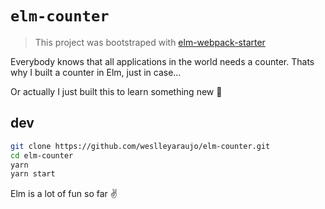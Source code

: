 # `elm-counter`

> This project was bootstraped with [elm-webpack-starter](https://github.com/elm-community/elm-webpack-starter)


Everybody knows that all applications in the world needs a counter. Thats why I built a counter in Elm,
just in case...

Or actually I just built this to learn something new 🕺

## dev

```bash
git clone https://github.com/weslleyaraujo/elm-counter.git
cd elm-counter
yarn
yarn start
```

Elm is a lot of fun so far ✌️
